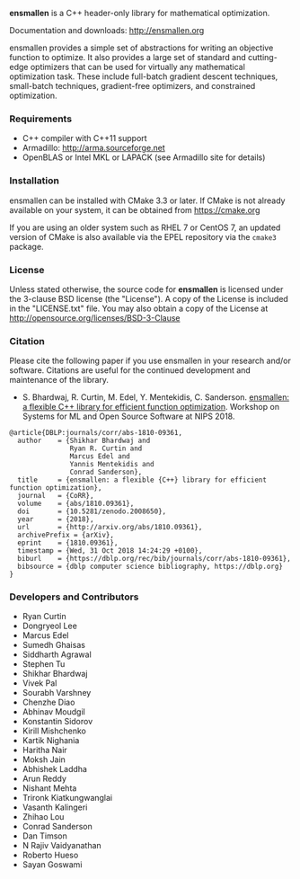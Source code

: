 **ensmallen** is a C++ header-only library for mathematical optimization.

Documentation and downloads: http://ensmallen.org

ensmallen provides a simple set of abstractions for writing an objective
function to optimize. It also provides a large set of standard and cutting-edge
optimizers that can be used for virtually any mathematical optimization task.
These include full-batch gradient descent techniques, small-batch techniques,
gradient-free optimizers, and constrained optimization.


### Requirements

* C++ compiler with C++11 support
* Armadillo: http://arma.sourceforge.net
* OpenBLAS or Intel MKL or LAPACK (see Armadillo site for details)


### Installation

ensmallen can be installed with CMake 3.3 or later.
If CMake is not already available on your system, it can be obtained from https://cmake.org

If you are using an older system such as RHEL 7 or CentOS 7,
an updated version of CMake is also available via the EPEL repository via the `cmake3` package.


### License

Unless stated otherwise, the source code for **ensmallen**
is licensed under the 3-clause BSD license (the "License").
A copy of the License is included in the "LICENSE.txt" file.
You may also obtain a copy of the License at
http://opensource.org/licenses/BSD-3-Clause


### Citation

Please cite the following paper if you use ensmallen in your research and/or
software. Citations are useful for the continued development and maintenance of
the library.

* S. Bhardwaj, R. Curtin, M. Edel, Y. Mentekidis, C. Sanderson.
  [ensmallen: a flexible C++ library for efficient function optimization](http://www.ensmallen.org/files/ensmallen_2018.pdf).
  Workshop on Systems for ML and Open Source Software at NIPS 2018.

```
@article{DBLP:journals/corr/abs-1810-09361,
  author    = {Shikhar Bhardwaj and
               Ryan R. Curtin and
               Marcus Edel and
               Yannis Mentekidis and
               Conrad Sanderson},
  title     = {ensmallen: a flexible {C++} library for efficient function optimization},
  journal   = {CoRR},
  volume    = {abs/1810.09361},
  doi       = {10.5281/zenodo.2008650},
  year      = {2018},
  url       = {http://arxiv.org/abs/1810.09361},
  archivePrefix = {arXiv},
  eprint    = {1810.09361},
  timestamp = {Wed, 31 Oct 2018 14:24:29 +0100},
  biburl    = {https://dblp.org/rec/bib/journals/corr/abs-1810-09361},
  bibsource = {dblp computer science bibliography, https://dblp.org}
}
```

### Developers and Contributors

* Ryan Curtin
* Dongryeol Lee
* Marcus Edel
* Sumedh Ghaisas
* Siddharth Agrawal
* Stephen Tu
* Shikhar Bhardwaj
* Vivek Pal
* Sourabh Varshney
* Chenzhe Diao
* Abhinav Moudgil
* Konstantin Sidorov
* Kirill Mishchenko
* Kartik Nighania
* Haritha Nair
* Moksh Jain
* Abhishek Laddha
* Arun Reddy
* Nishant Mehta
* Trironk Kiatkungwanglai
* Vasanth Kalingeri
* Zhihao Lou
* Conrad Sanderson
* Dan Timson
* N Rajiv Vaidyanathan
* Roberto Hueso
* Sayan Goswami
